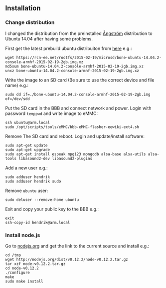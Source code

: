 ## Installation

### Change distribution
I changed the distribution from the preinstalled [Ångström](http://www.angstrom-distribution.org) distribution to Ubuntu 14.04 after having some problems.

First get the latest prebuild ubuntu distribuiton from [here](http://elinux.org/BeagleBoardUbuntu#BeagleBone.2FBeagleBone_Black) e.g.:

    wget https://rcn-ee.net/rootfs/2015-02-19/microsd/bone-ubuntu-14.04.2-console-armhf-2015-02-19-2gb.img.xz
    md5sum bone-ubuntu-14.04.2-console-armhf-2015-02-19-2gb.img.xz
    unxz bone-ubuntu-14.04.2-console-armhf-2015-02-19-2gb.img.xz

Write the image to an SD card (Be sure to use the correct device and file name) e.g.:

    sudo dd if=./bone-ubuntu-14.04.2-console-armhf-2015-02-19-2gb.img of=/dev/sdd

Put the SD card in the BBB and connect network and power. Login with password `temppwd` and write image to eMMC:

    ssh ubuntu@arm.local
    sudo /opt/scripts/tools/eMMC/bbb-eMMC-flasher-eewiki-ext4.sh

Remove The SD card and reboot. Login and update/install software:

    sudo apt-get update
    sudo apt-get upgrade
    sudo apt-get install espeak mpg123 mongodb alsa-base alsa-utils alsa-tools libasound2-dev libasound2-plugins

Add a new user e.g.:

    sudo adduser hendrik
    sudo adduser hendrik sudo

Remove `ubuntu` user:

    sudo deluser --remove-home ubuntu

Exit and copy your public key to the BBB e.g.:

    exit
    ssh-copy-id hendrik@arm.local


### Install node.js

Go to [nodejs.org](https://nodejs.org/download/) and get the link to the current source and install e.g.:

    cd /tmp
    wget http://nodejs.org/dist/v0.12.2/node-v0.12.2.tar.gz
    tar xzf node-v0.12.2.tar.gz
    cd node-v0.12.2
    ./configure
    make
    sudo make install
